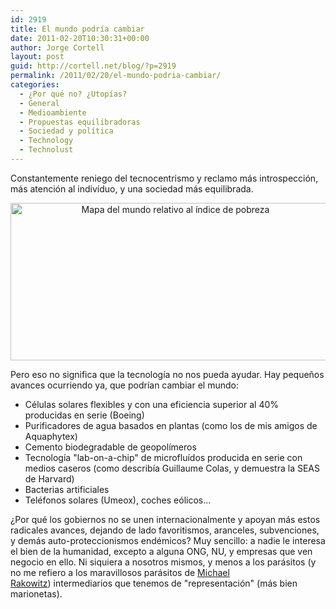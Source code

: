 ```yaml
---
id: 2919
title: El mundo podría cambiar
date: 2011-02-20T10:30:31+00:00
author: Jorge Cortell
layout: post
guid: http://cortell.net/blog/?p=2919
permalink: /2011/02/20/el-mundo-podria-cambiar/
categories:
  - ¿Por qué no? ¿Utopías?
  - General
  - Medioambiente
  - Propuestas equilibradoras
  - Sociedad y polí­tica
  - Technology
  - Technolust
---
```

Constantemente reniego del tecnocentrismo y reclamo más introspección, más atención al indivíduo, y una sociedad más equilibrada.

<p style="text-align: center">
  <a href="http://www.worldmapper.org/"><img class="aligncenter" title="Mapa del mundo relativo al índice de pobreza" src="http://www.worldmapper.org/images/smallpng/174.png" alt="Mapa del mundo relativo al índice de pobreza" width="512" height="252" /></a>
</p>

Pero eso no significa que la tecnología no nos pueda ayudar. Hay pequeños avances ocurriendo ya, que podrían cambiar el mundo:

  * Células solares flexibles y con una eficiencia superior al 40% producidas en serie (Boeing)
  * Purificadores de agua basados en plantas (como los de mis amigos de Aquaphytex)
  * Cemento biodegradable de geopolímeros
  * Tecnología "lab-on-a-chip" de microfluídos producida en serie con medios caseros (como describía Guillaume Colas, y demuestra la SEAS de Harvard)
  * Bacterias artificiales
  * Teléfonos solares (Umeox), coches eólicos...

¿Por qué los gobiernos no se unen internacionalmente y apoyan más estos radicales avances, dejando de lado favoritismos, aranceles, subvenciones, y demás auto-proteccionismos endémicos? Muy sencillo: a nadie le interesa el bien de la humanidad, excepto a alguna ONG, NU, y empresas que ven negocio en ello. Ni siquiera a nosotros mismos, y menos a los parásitos (y no me refiero a los maravillosos parásitos de <a title="http://michaelrakowitz.com/projects/parasite/" href="http://michaelrakowitz.com/projects/parasite/" target="_blank">Michael Rakowitz</a>) intermediarios que tenemos de "representación" (más bien marionetas).